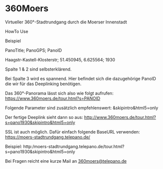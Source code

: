 # 360Moers
Virtueller 360°-Stadtrundgang durch die Moerser Innenstadt

HowTo Use

Beispiel


PanoTitle;	                  PanoGPS;	                  PanoID

Haagstr-Kastell-Klosterstr;	51.450945, 6.625564;	      1930

Spalte 1 & 2 sind selbsterklärend.


Bei Spalte 3 wird es spannend. Hier befindet sich die dazugehörige PanoID die wir für das Deeplinking benötigen.

Das 360°-Panorama lässt sich also wie folgt aufrufen: https://www.360moers.de/tour.html?s=PANOID

Folgende Parameter sind zusätzlich empfehlenswert: &skipintro&html5=only

Der fertige Deeplink sieht dann so aus: http://www.360moers.de/tour.html?s=pano1930&skipintro&html5=only


SSL ist auch möglich. Dafür einfach folgende BaseURL verwenden: https://moers-stadtrundgang.telepano.de/

Beispiel: http:/moers-stadtrundgang.telepano.de/tour.html?s=pano1930&skipintro&html5=only


Bei Fragen reicht eine kurze Mail an 360moers@telepano.de
